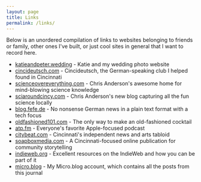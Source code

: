 ```yaml
---
layout: page
title: Links
permalink: /links/
---
```


Below is an unordered compilation of links to websites belonging to friends or
family, other ones I've built, or just cool sites in general that I want to
record here.

- [katieandpeter.wedding](https://katieandpeter.wedding) -
Katie and my wedding photo website
- [cincideutsch.com](http://cincideutsch.com/) -
Cincideutsch, the German-speaking club I helped found in Cincinnati
- [scienceovereverything.com](http://scienceovereverything.com) -
Chris Anderson's awesome home for mind-blowing science knowledge
- [sciaroundcincy.com](https://sciaroundcincy.com) -
Chris Anderson's new blog capturing all the fun science locally
- [blog.fefe.de](http://blog.fefe.de) -
No nonsense German news in a plain text format with a tech focus
- [oldfashioned101.com](https://oldfashioned101.com) -
The only way to make an old-fashioned cocktail
- [atp.fm](https://atp.fm) -
Everyone's favorite Apple-focused podcast
- [citybeat.com](https://www.citybeat.com) -
Cincinnati's independent news and arts tabloid
- [soapboxmedia.com](https://www.soapboxmedia.com) -
A Cincinnati-focused online publication for community storytelling
- [indieweb.org](https://indieweb.org) -
Excellent resources on the IndieWeb and how you can be part of it
- <a href="https://micro.blog/peterrother" rel="me">micro.blog</a> -
My Micro.blog account, which contains all the posts from this journal
